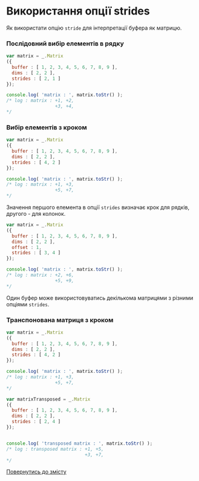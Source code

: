 # Використання опції strides

Як використати опцію <code>stride</code> для інтерпретації буфера як матрицю.

### Послідовний вибір елементів в рядку

```js
var matrix = _.Matrix
({
  buffer : [ 1, 2, 3, 4, 5, 6, 7, 8, 9 ],
  dims : [ 2, 2 ],
  strides : [ 2, 1 ]
});

console.log( 'matrix : ', matrix.toStr() );
/* log : matrix : +1, +2,
                  +3, +4,
*/
```

### Вибір елементів з кроком

```js
var matrix = _.Matrix
({
  buffer : [ 1, 2, 3, 4, 5, 6, 7, 8, 9 ],
  dims : [ 2, 2 ],
  strides : [ 4, 2 ]
});

console.log( 'matrix : ', matrix.toStr() );
/* log : matrix : +1, +3,
                  +5, +7,
*/
```

Значення першого елемента в опції `strides` визначає крок для рядків, другого - для колонок.

```js
var matrix = _.Matrix
({
  buffer : [ 1, 2, 3, 4, 5, 6, 7, 8, 9 ],
  dims : [ 2, 2 ],
  offset : 1,
  strides : [ 3, 4 ]
});

console.log( 'matrix : ', matrix.toStr() );
/* log : matrix : +2, +6,
                  +5, +9,
*/
```

Один буфер може використовуватись декількома матрицями з різними опціями `strides`.

### Транспонована матриця з кроком

```js
var matrix = _.Matrix
({
  buffer : [ 1, 2, 3, 4, 5, 6, 7, 8, 9 ],
  dims : [ 2, 2 ],
  strides : [ 4, 2 ]
});

console.log( 'matrix : ', matrix.toStr() );
/* log : matrix : +1, +3,
                  +5, +7,
*/

var matrixTransposed = _.Matrix
({
  buffer : [ 1, 2, 3, 4, 5, 6, 7, 8, 9 ],
  dims : [ 2, 2 ],
  strides : [ 2, 4 ]
});


console.log( 'transposed matrix : ', matrix.toStr() );
/* log : transposed matrix : +1, +5,
                             +3, +7,
*/
```

[Повернутись до змісту](../README.md#Туторіали)
